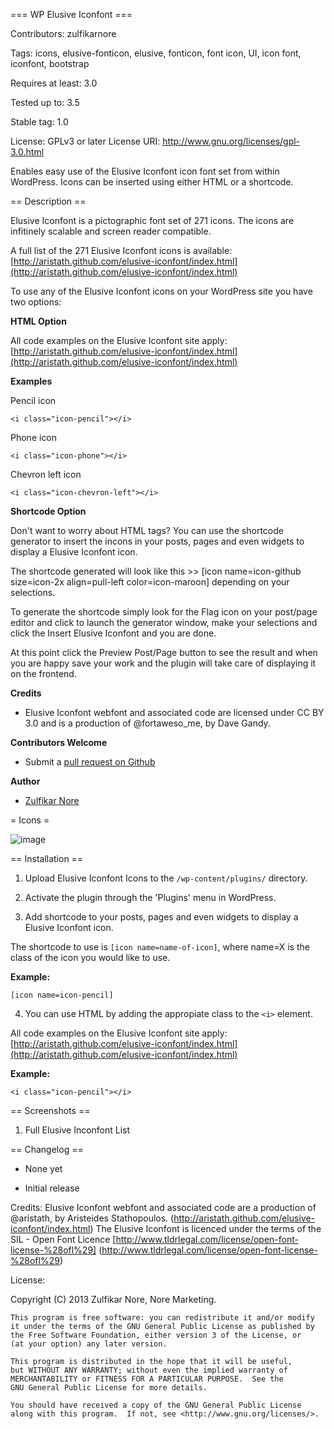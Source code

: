 === WP Elusive Iconfont ===

Contributors: zulfikarnore

Tags: icons, elusive-fonticon, elusive, fonticon, font icon, UI, icon font, iconfont, bootstrap

Requires at least: 3.0

Tested up to: 3.5

Stable tag: 1.0

License: GPLv3 or later
License URI: http://www.gnu.org/licenses/gpl-3.0.html


Enables easy use of the Elusive Iconfont icon font set from within WordPress.  Icons can be inserted using either HTML or a shortcode.

== Description ==

Elusive Iconfont is a pictographic font set of 271 icons.  The icons are infitinely scalable and screen reader compatible.

A full list of the 271 Elusive Iconfont icons is available: [http://aristath.github.com/elusive-iconfont/index.html](http://aristath.github.com/elusive-iconfont/index.html)


To use any of the Elusive Iconfont icons on your WordPress site you have two options:

__HTML Option__

All code examples on the Elusive Iconfont site apply: [http://aristath.github.com/elusive-iconfont/index.html](http://aristath.github.com/elusive-iconfont/index.html)

**Examples**

Pencil icon

`<i class="icon-pencil"></i>`

Phone icon

`<i class="icon-phone"></i>`

Chevron left icon

`<i class="icon-chevron-left"></i>`

__Shortcode Option__

Don't want to worry about HTML tags?  You can use the shortcode generator to insert the incons in your posts, pages and even widgets to display a Elusive Iconfont icon.

The shortcode generated will look like this >> [icon name=icon-github size=icon-2x align=pull-left color=icon-maroon] depending on your selections.

To generate the shortcode simply look for the Flag icon on your post/page editor and click to launch the generator window, make your selections and click the Insert Elusive Iconfont and you are done.

At this point click the Preview Post/Page button to see the result and when you are happy save your work and the plugin will take care of displaying it on the frontend.

__Credits__

 * Elusive Iconfont webfont and associated code are licensed under CC BY 3.0 and is a production of @fortaweso_me, by Dave Gandy.

__Contributors Welcome__

*   Submit a [pull request on Github](https://github.com/zulfnore/wpelusiveiconfont-plugin)

__Author__

*   [Zulfikar Nore](http://wpstrapcode.com)

= Icons =

![image]()

== Installation ==

1. Upload Elusive Iconfont Icons to the `/wp-content/plugins/` directory.

2. Activate the plugin through the 'Plugins' menu in WordPress.

3. Add shortcode to your posts, pages and even widgets to display a Elusive Iconfont icon.

The shortcode to use is `[icon name=name-of-icon]`, where name=X is the class of the icon you would like to use.

**Example:**

`[icon name=icon-pencil]`


4. You can use HTML by adding the appropiate class to the `<i>` element.

All code examples on the Elusive Iconfont site apply: [http://aristath.github.com/elusive-iconfont/index.html](http://aristath.github.com/elusive-iconfont/index.html)

**Example:**

`<i class="icon-pencil"></i>`


== Screenshots ==

1.  Full Elusive Inconfont List



== Changelog ==

* None yet

* Initial release

Credits:
    Elusive Iconfont webfont and associated code are a production of @aristath, by Aristeides Stathopoulos. (http://aristath.github.com/elusive-iconfont/index.html)
    The Elusive Iconfont is licenced under the terms of the SIL - Open Font Licence [http://www.tldrlegal.com/license/open-font-license-%28ofl%29] (http://www.tldrlegal.com/license/open-font-license-%28ofl%29)

License:

  Copyright (C) 2013  Zulfikar Nore, Nore Marketing.

    This program is free software: you can redistribute it and/or modify
    it under the terms of the GNU General Public License as published by
    the Free Software Foundation, either version 3 of the License, or
    (at your option) any later version.

    This program is distributed in the hope that it will be useful,
    but WITHOUT ANY WARRANTY; without even the implied warranty of
    MERCHANTABILITY or FITNESS FOR A PARTICULAR PURPOSE.  See the
    GNU General Public License for more details.

    You should have received a copy of the GNU General Public License
    along with this program.  If not, see <http://www.gnu.org/licenses/>.
